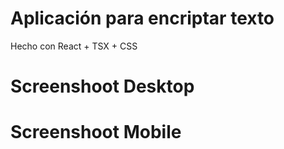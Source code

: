 # Aplicación para encriptar texto
Hecho con React + TSX + CSS

# Screenshoot Desktop


# Screenshoot Mobile
